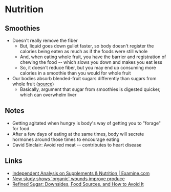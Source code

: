 # Nutrition

## Smoothies

- Doesn't really remove the fiber
  - But, liquid goes down gullet faster, so body doesn't register the calories being eaten as much as if the foods were still whole
  - And, when eating whole fruit, you have the barrier and registration of chewing the food -- which slows you down and makes you eat less
  - So, it doesn't reduce fiber, but you may end up consuming more calories in a smoothie than you would for whole fruit
- Our bodies absorb blended-fruit sugars differently than sugars from whole fruit ([source](https://www.motherjones.com/food/2016/03/are-smoothies-devil/#:~:text=our%20bodies%20absorb%20blended-fruit%20sugars%20differently%20than%20sugars%20from%20whole%20fruit)) 
  - Basically, argument that sugar from smoothies is digested quicker, which can overwhelm liver

## Notes

- Getting agitated when hungry is body's way of getting you to "forage" for food
- After a few days of eating at the same times, body will secrete hormones around those times to encourage eating
- David Sinclair: Avoid red meat -- contributes to heart disease

## Links

- [Independent Analysis on Supplements & Nutrition | Examine.com](https://examine.com/)
- [New study shows 'organic' wounds improve produce](https://phys.org/news/2020-01-wounds.html)
- [Refined Sugar: Downsides, Food Sources, and How to Avoid It](https://www.healthline.com/nutrition/refined-sugar)
